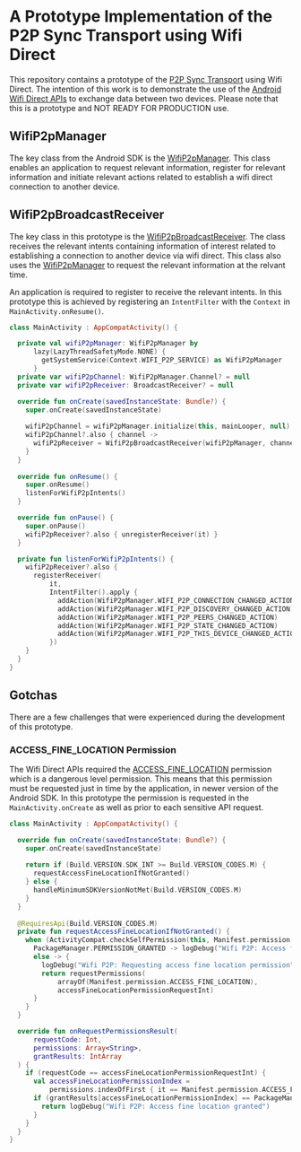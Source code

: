 # A Prototype Implementation of the P2P Sync Transport using Wifi Direct

This repository contains a prototype of the [P2P Sync Transport](https://github.com/opensrp/fhircore/discussions/691) using Wifi Direct.
The intention of this work is to demonstrate the use of the [Android Wifi Direct APIs](https://developer.android.com/guide/topics/connectivity/wifip2p) to exchange data between two devices.
Please note that this is a prototype and NOT READY FOR PRODUCTION use.

## WifiP2pManager

The key class from the Android SDK is the [WifiP2pManager](https://developer.android.com/reference/android/net/wifi/p2p/WifiP2pManager). 
This class enables an application to request relevant information, register for relevant information and initiate relevant actions related to establish a wifi direct connection to another device.

## WifiP2pBroadcastReceiver

The key class in this prototype is the [WifiP2pBroadcastReceiver](app/src/main/java/com/trevorgowing/android/p2p/WifiP2pBroadcastReceiver.kt).
The class receives the relevant intents containing information of interest related to establishing a connection to another device via wifi direct.
This class also uses the [WifiP2pManager](https://developer.android.com/reference/android/net/wifi/p2p/WifiP2pManager) to request the relevant information at the relvant time.

An application is required to register to receive the relevant intents.
In this prototype this is achieved by registering an `IntentFilter` with the `Context` in `MainActivity.onResume()`.

```kotlin
class MainActivity : AppCompatActivity() {

  private val wifiP2pManager: WifiP2pManager by
      lazy(LazyThreadSafetyMode.NONE) {
        getSystemService(Context.WIFI_P2P_SERVICE) as WifiP2pManager
      }
  private var wifiP2pChannel: WifiP2pManager.Channel? = null
  private var wifiP2pReceiver: BroadcastReceiver? = null

  override fun onCreate(savedInstanceState: Bundle?) {
    super.onCreate(savedInstanceState)
    
    wifiP2pChannel = wifiP2pManager.initialize(this, mainLooper, null)
    wifiP2pChannel?.also { channel ->
      wifiP2pReceiver = WifiP2pBroadcastReceiver(wifiP2pManager, channel, this)
    }
  }
  
  override fun onResume() {
    super.onResume()
    listenForWifiP2pIntents()
  }

  override fun onPause() {
    super.onPause()
    wifiP2pReceiver?.also { unregisterReceiver(it) }
  }

  private fun listenForWifiP2pIntents() {
    wifiP2pReceiver?.also {
      registerReceiver(
          it,
          IntentFilter().apply {
            addAction(WifiP2pManager.WIFI_P2P_CONNECTION_CHANGED_ACTION)
            addAction(WifiP2pManager.WIFI_P2P_DISCOVERY_CHANGED_ACTION)
            addAction(WifiP2pManager.WIFI_P2P_PEERS_CHANGED_ACTION)
            addAction(WifiP2pManager.WIFI_P2P_STATE_CHANGED_ACTION)
            addAction(WifiP2pManager.WIFI_P2P_THIS_DEVICE_CHANGED_ACTION)
          })
    }
  }
}
```

## Gotchas

There are a few challenges that were experienced during the development of this prototype.

### ACCESS_FINE_LOCATION Permission

The Wifi Direct APIs required the [ACCESS_FINE_LOCATION](https://developer.android.com/reference/android/Manifest.permission#ACCESS_FINE_LOCATION) permission which is a dangerous level permission.
This means that this permission must be requested just in time by the application, in newer version of the Android SDK.
In this prototype the permission is requested in the `MainActivity.onCreate` as well as prior to each sensitive API request.

```kotlin
class MainActivity : AppCompatActivity() {

  override fun onCreate(savedInstanceState: Bundle?) {
    super.onCreate(savedInstanceState)
    
    return if (Build.VERSION.SDK_INT >= Build.VERSION_CODES.M) {
      requestAccessFineLocationIfNotGranted()
    } else {
      handleMinimumSDKVersionNotMet(Build.VERSION_CODES.M)
    }
  }
  
  @RequiresApi(Build.VERSION_CODES.M)
  private fun requestAccessFineLocationIfNotGranted() {
    when (ActivityCompat.checkSelfPermission(this, Manifest.permission.ACCESS_FINE_LOCATION)) {
      PackageManager.PERMISSION_GRANTED -> logDebug("Wifi P2P: Access fine location granted")
      else -> {
        logDebug("Wifi P2P: Requesting access fine location permission")
        return requestPermissions(
            arrayOf(Manifest.permission.ACCESS_FINE_LOCATION),
            accessFineLocationPermissionRequestInt)
      }
    }
  }

  override fun onRequestPermissionsResult(
      requestCode: Int,
      permissions: Array<String>,
      grantResults: IntArray
  ) {
    if (requestCode == accessFineLocationPermissionRequestInt) {
      val accessFineLocationPermissionIndex =
          permissions.indexOfFirst { it == Manifest.permission.ACCESS_FINE_LOCATION }
      if (grantResults[accessFineLocationPermissionIndex] == PackageManager.PERMISSION_GRANTED) {
        return logDebug("Wifi P2P: Access fine location granted")
      }
    }
  }
}
```
